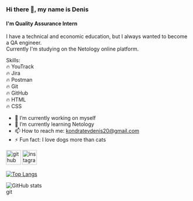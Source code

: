 ### Hi there 👋, my name is Denis
#### I'm Quality Assurance Intern
I have a technical and economic education, but I always wanted to become a QA engineer. <br/>
Сurrently I'm studying on the Netology online platform.

Skills:<br/> 
🔥 YouTrack <br/>
🔥 Jira <br/>
🔥 Postman <br/>
🔥 Git <br/>
🔥 GitHub <br/>
🔥 HTML <br/>
🔥 CSS<br/>

- 🔭 I’m currently working on myself 
- 🌱 I’m currently learning Netology 
- 📫 How to reach me: kondratevdenis20@gmail.com 
- ⚡ Fun fact: I love dogs more than cats 


[<img src='https://cdn.jsdelivr.net/npm/simple-icons@3.0.1/icons/github.svg' alt='github' height='40'>](https://github.com/dino-4)  [<img src='https://cdn.jsdelivr.net/npm/simple-icons@3.0.1/icons/instagram.svg' alt='instagram' height='40'>](https://www.instagram.com/dKondratev/)  

[![Top Langs](https://github-readme-stats.vercel.app/api/top-langs/?username=dino-4)](https://github.com/anuraghazra/github-readme-stats)

![GitHub stats](https://github-readme-stats.vercel.app/api?username=dino-4&show_icons=true)  
git
